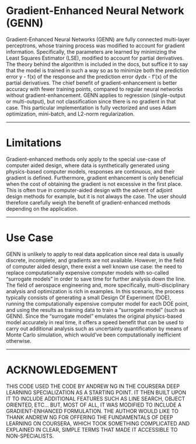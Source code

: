 # Gradient-Enhanced Neural Network (GENN)

Gradient-Enhanced Neural Networks (GENN) are fully connected multi-layer perceptrons, whose training process was
modified to account for gradient information. Specifically, the parameters are learned by minimizing the Least Squares
Estimator (LSE), modified to account for partial derivatives. The theory behind the algorithm is included in the docs,
but suffice it to say that the model is trained in such a way so as to minimize both the prediction error y - f(x) of
the response and the prediction error dydx - f’(x) of the partial derivatives. The chief benefit of gradient-enhancement
is better accuracy with fewer training points, compared to regular neural networks without gradient-enhancement. GENN
applies to regression (single-output or multi-output), but not classification since there is no gradient in that case.
This particular implementation is fully vectorized and uses Adam optimization, mini-batch, and L2-norm regularization.

----

# Limitations

Gradient-enhanced methods only apply to the special use-case of computer aided design, where data is synthetically
generated using physics-based computer models, responses are continuous, and their gradient is defined. Furthermore,
gradient enhancement is only beneficial when the cost of obtaining the gradient is not excessive in the first place.
This is often true in computer-aided design with the advent of adjoint design methods for example, but it is not always
the case. The user should therefore carefully weigh the benefit of gradient-enhanced methods depending on the
application.

----

# Use Case

GENN is unlikely to apply to real data application since real data is usually discrete, incomplete, and gradients are
not available. However, in the field of computer aided design, there exist a well known use case: the need to replace
computationally expensive computer models with so-called “surrogate models” in order to save time for further analysis
down the line. The field of aerospace engineering and, more specifically, multi-disciplinary analysis and optimization
is rich in examples. In this scenario, the process typically consists of generating a small Design Of Experiment (DOE),
running the computationally expensive computer model for each DOE point, and using the results as training data to train
a “surrogate model” (such as GENN). Since the “surrogate model” emulates the original physics-based model accurately in
real time, it offers a speed benefit that can be used to carry out additional analysis such as uncertainty
quantification by means of Monte Carlo simulation, which would’ve been computationally inefficient otherwise.

----

# ACKNOWLEDGEMENT

THIS CODE USED THE CODE BY ANDREW NG IN THE COURSERA DEEP LEARNING SPECIALIZATION AS A STARTING POINT. IT THEN BUILT
UPON IT TO INCLUDE ADDITIONAL FEATURES SUCH AS LINE SEARCH, OBJECT ORIENTED, ETC... BUT, MOST OF ALL, IT WAS MODIFIED TO
INCLUDE A GRADIENT-ENHANCED FORMULATION. THE AUTHOR WOULD LIKE TO THANK ANDREW NG FOR OFFERING THE FUNDAMENTALS OF DEEP
LEARNING ON COURSERA, WHICH TOOK SOMETHING COMPLICATED AND EXPLAINED IN CLEAR, SIMPLE TERMS THAT MADE IT ACCESSIBLE TO
NON-SPECIALISTS.
